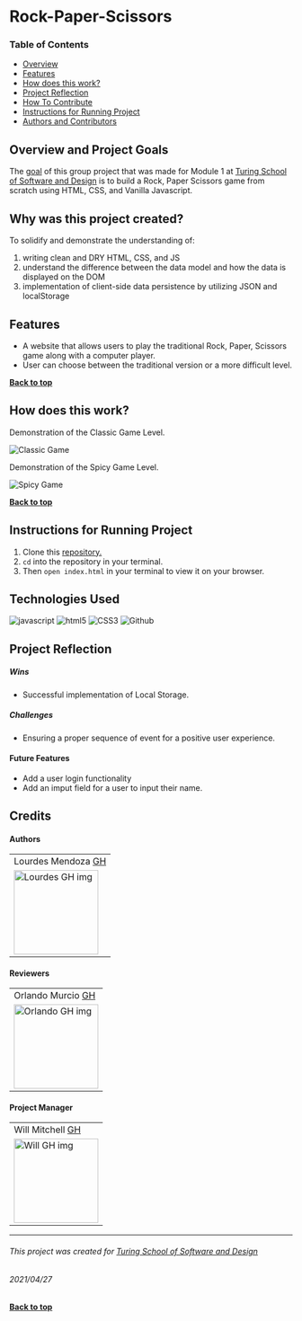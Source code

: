 # Rock-Paper-Scissors
### Table of Contents
- [Overview](#overview-and-project-goals)
- [Features](#features)
- [How does this work?](#how-does-this-work)
- [Project Reflection](#project-reflection)
- [How To Contribute](#want-to-contribute)
- [Instructions for Running Project](#Instructions-for-running-project)
- [Authors and Contributors](#credits)

## Overview and Project Goals
The [goal](https://frontend.turing.edu/projects/module-1/rock-paper-scissors-solo.html) of this group project that was made for Module  1 at [Turing School of Software and Design](https://turing.io/) is to build a Rock, Paper Scissors game from scratch using HTML, CSS, and Vanilla Javascript.

## Why was this project created?
To solidify and demonstrate the understanding of:
1. writing clean and DRY HTML, CSS, and JS
2. understand the difference between the data model and how the data is displayed on the DOM
3. implementation of client-side data persistence by utilizing JSON and localStorage

## Features
* A website that allows users to play the traditional Rock, Paper, Scissors game along with a computer player.
* User can choose between the traditional version or a more difficult level.

**[Back to top](#table-of-contents)**

## How does this work?
Demonstration of the Classic Game Level.

![Classic Game](https://user-images.githubusercontent.com/78240633/116167718-0acaec00-a6be-11eb-8056-880ee90a8f82.gif)

Demonstration of the Spicy Game Level.

![Spicy Game](https://user-images.githubusercontent.com/78240633/116167746-20d8ac80-a6be-11eb-8178-12925a3d71de.gif)


**[Back to top](#table-of-contents)**


## Instructions for Running Project
1. Clone this [repository.](https://github.com/mendozalourdes/rockpaperscissors)
2. `cd` into the repository in your terminal.
3. Then `open index.html` in your terminal to view it on your browser.

## Technologies Used
<p align="left">
  <img src="https://img.shields.io/badge/javascript%20-%23323330.svg?&style=for-the-badge&logo=javascript&logoColor=%23F7DF1E" alt="javascript" />
  <img src="https://img.shields.io/badge/html5%20-%23E34F26.svg?&style=for-the-badge&logo=html5&logoColor=white" alt="html5"/>
  <img src="https://img.shields.io/badge/css3%20-%231572B6.svg?&style=for-the-badge&logo=css3&logoColor=white" alt="CSS3"/>
  <img src="https://img.shields.io/badge/GitHub-100000?style=for-the-badge&logo=github&logoColor=white" alt="Github" />
</p>

## Project Reflection

##### Wins
* Successful implementation of Local Storage.

##### Challenges
* Ensuring a proper sequence of event for a positive user experience.

#### Future Features
* Add a user login functionality
* Add an imput field for a user to input their name.

## Credits
#### Authors
<table>
    <tr>
        <td> Lourdes Mendoza <a href="https://github.com/mendozalourdes/intention-timer">GH</td>
    </tr>
    </tr>
    <td><img src="https://avatars.githubusercontent.com/u/78240633?v=4" alt="Lourdes GH img"
 width="150" height="auto" /></td>
    <tr>
</table>

#### Reviewers
<table>
    <tr>
         <td> Orlando Murcio <a href="https://https://github.com/Atos20">GH</td>
    </tr>
    </tr>
    <td><img src="https://avatars.githubusercontent.com/u/56229864?v=4" alt="Orlando GH img"
 width="150" height="auto" /></td>
</tr>
</table>

#### Project Manager
<table>
    <tr>
         <td> Will Mitchell <a href="https://github.com/wvmitchell">GH</td>
    </tr>
    </tr>
    <td><img src="https://avatars.githubusercontent.com/u/1239949?v=4" alt="Will GH img"
 width="150" height="auto" /></td>
</tr>
</table>

**************************************************************************
###### This project was created for [Turing School of Software and Design](https://turing.io/)
###### 2021/04/27
**[Back to top](#table-of-contents)**

